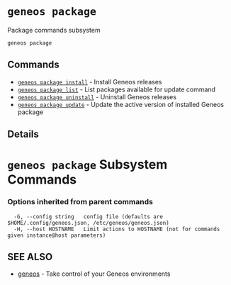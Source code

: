 # `geneos package`

Package commands subsystem

```text
geneos package
```

## Commands

* [`geneos package install`](geneos_package_install.md)	 - Install Geneos releases
* [`geneos package list`](geneos_package_list.md)	 - List packages available for update command
* [`geneos package uninstall`](geneos_package_uninstall.md)	 - Uninstall Geneos releases
* [`geneos package update`](geneos_package_update.md)	 - Update the active version of installed Geneos package

## Details

# `geneos package` Subsystem Commands


### Options inherited from parent commands

```text
  -G, --config string   config file (defaults are $HOME/.config/geneos.json, /etc/geneos/geneos.json)
  -H, --host HOSTNAME   Limit actions to HOSTNAME (not for commands given instance@host parameters)
```

## SEE ALSO

* [geneos](geneos.md)	 - Take control of your Geneos environments
